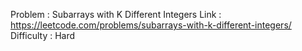 Problem : Subarrays with K Different Integers
Link : https://leetcode.com/problems/subarrays-with-k-different-integers/
Difficulty : Hard